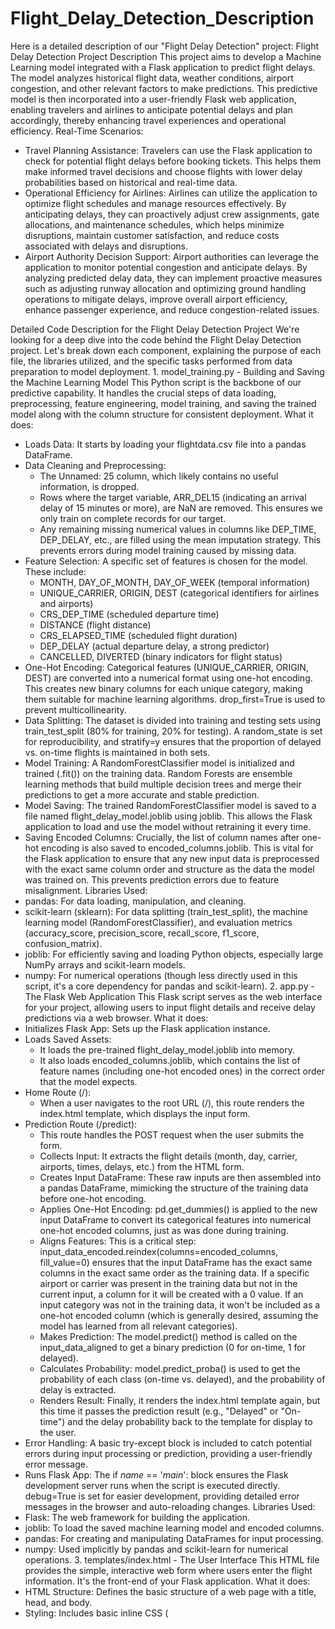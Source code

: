 # Flight_Delay_Detection_Description
Here is a detailed description of our "Flight Delay Detection" project:
Flight Delay Detection
Project Description
This project aims to develop a Machine Learning model integrated with a Flask application to predict flight delays. The model analyzes historical flight data, weather conditions, airport congestion, and other relevant factors to make predictions. This predictive model is then incorporated into a user-friendly Flask web application, enabling travelers and airlines to anticipate potential delays and plan accordingly, thereby enhancing travel experiences and operational efficiency.
Real-Time Scenarios:
 * Travel Planning Assistance: Travelers can use the Flask application to check for potential flight delays before booking tickets. This helps them make informed travel decisions and choose flights with lower delay probabilities based on historical and real-time data.
 * Operational Efficiency for Airlines: Airlines can utilize the application to optimize flight schedules and manage resources effectively. By anticipating delays, they can proactively adjust crew assignments, gate allocations, and maintenance schedules, which helps minimize disruptions, maintain customer satisfaction, and reduce costs associated with delays and disruptions.
 * Airport Authority Decision Support: Airport authorities can leverage the application to monitor potential congestion and anticipate delays. By analyzing predicted delay data, they can implement proactive measures such as adjusting runway allocation and optimizing ground handling operations to mitigate delays, improve overall airport efficiency, enhance passenger experience, and reduce congestion-related issues.

Detailed Code Description for the Flight Delay Detection Project
We're looking for a deep dive into the code behind the Flight Delay Detection project. Let's break down each component, explaining the purpose of each file, the libraries utilized, and the specific tasks performed from data preparation to model deployment.
1.⁠ ⁠model_training.py - Building and Saving the Machine Learning Model
This Python script is the backbone of our predictive capability. It handles the crucial steps of data loading, preprocessing, feature engineering, model training, and saving the trained model along with the column structure for consistent deployment.
What it does:
 * Loads Data: It starts by loading your flightdata.csv file into a pandas DataFrame.
 * Data Cleaning and Preprocessing:
   * The Unnamed: 25 column, which likely contains no useful information, is dropped.
   * Rows where the target variable, ARR_DEL15 (indicating an arrival delay of 15 minutes or more), are NaN are removed. This ensures we only train on complete records for our target.
   * Any remaining missing numerical values in columns like DEP_TIME, DEP_DELAY, etc., are filled using the mean imputation strategy. This prevents errors during model training caused by missing data.
 * Feature Selection: A specific set of features is chosen for the model. These include:
   * MONTH, DAY_OF_MONTH, DAY_OF_WEEK (temporal information)
   * UNIQUE_CARRIER, ORIGIN, DEST (categorical identifiers for airlines and airports)
   * CRS_DEP_TIME (scheduled departure time)
   * DISTANCE (flight distance)
   * CRS_ELAPSED_TIME (scheduled flight duration)
   * DEP_DELAY (actual departure delay, a strong predictor)
   * CANCELLED, DIVERTED (binary indicators for flight status)
 * One-Hot Encoding: Categorical features (UNIQUE_CARRIER, ORIGIN, DEST) are converted into a numerical format using one-hot encoding. This creates new binary columns for each unique category, making them suitable for machine learning algorithms. drop_first=True is used to prevent multicollinearity.
 * Data Splitting: The dataset is divided into training and testing sets using train_test_split (80% for training, 20% for testing). A random_state is set for reproducibility, and stratify=y ensures that the proportion of delayed vs. on-time flights is maintained in both sets.
 * Model Training: A RandomForestClassifier model is initialized and trained (.fit()) on the training data. Random Forests are ensemble learning methods that build multiple decision trees and merge their predictions to get a more accurate and stable prediction.
 * Model Saving: The trained RandomForestClassifier model is saved to a file named flight_delay_model.joblib using joblib. This allows the Flask application to load and use the model without retraining it every time.
 * Saving Encoded Columns: Crucially, the list of column names after one-hot encoding is also saved to encoded_columns.joblib. This is vital for the Flask application to ensure that any new input data is preprocessed with the exact same column order and structure as the data the model was trained on. This prevents prediction errors due to feature misalignment.
Libraries Used:
 * pandas: For data loading, manipulation, and cleaning.
 * scikit-learn (sklearn): For data splitting (train_test_split), the machine learning model (RandomForestClassifier), and evaluation metrics (accuracy_score, precision_score, recall_score, f1_score, confusion_matrix).
 * joblib: For efficiently saving and loading Python objects, especially large NumPy arrays and scikit-learn models.
 * numpy: For numerical operations (though less directly used in this script, it's a core dependency for pandas and scikit-learn).
2.⁠ ⁠app.py - The Flask Web Application
This Flask script serves as the web interface for your project, allowing users to input flight details and receive delay predictions via a web browser.
What it does:
 * Initializes Flask App: Sets up the Flask application instance.
 * Loads Saved Assets:
   * It loads the pre-trained flight_delay_model.joblib into memory.
   * It also loads encoded_columns.joblib, which contains the list of feature names (including one-hot encoded ones) in the correct order that the model expects.
 * Home Route (/):
   * When a user navigates to the root URL (/), this route renders the index.html template, which displays the input form.
 * Prediction Route (/predict):
   * This route handles the POST request when the user submits the form.
   * Collects Input: It extracts the flight details (month, day, carrier, airports, times, delays, etc.) from the HTML form.
   * Creates Input DataFrame: These raw inputs are then assembled into a pandas DataFrame, mimicking the structure of the training data before one-hot encoding.
   * Applies One-Hot Encoding: pd.get_dummies() is applied to the new input DataFrame to convert its categorical features into numerical one-hot encoded columns, just as was done during training.
   * Aligns Features: This is a critical step: input_data_encoded.reindex(columns=encoded_columns, fill_value=0) ensures that the input DataFrame has the exact same columns in the exact same order as the training data. If a specific airport or carrier was present in the training data but not in the current input, a column for it will be created with a 0 value. If an input category was not in the training data, it won't be included as a one-hot encoded column (which is generally desired, assuming the model has learned from all relevant categories).
   * Makes Prediction: The model.predict() method is called on the input_data_aligned to get a binary prediction (0 for on-time, 1 for delayed).
   * Calculates Probability: model.predict_proba() is used to get the probability of each class (on-time vs. delayed), and the probability of delay is extracted.
   * Renders Result: Finally, it renders the index.html template again, but this time it passes the prediction result (e.g., "Delayed" or "On-time") and the delay probability back to the template for display to the user.
 * Error Handling: A basic try-except block is included to catch potential errors during input processing or prediction, providing a user-friendly error message.
 * Runs Flask App: The if _name_ == '_main_': block ensures the Flask development server runs when the script is executed directly. debug=True is set for easier development, providing detailed error messages in the browser and auto-reloading changes.
Libraries Used:
 * Flask: The web framework for building the application.
 * joblib: To load the saved machine learning model and encoded columns.
 * pandas: For creating and manipulating DataFrames for input processing.
 * numpy: Used implicitly by pandas and scikit-learn for numerical operations.
3.⁠ ⁠templates/index.html - The User Interface
This HTML file provides the simple, interactive web form where users enter the flight information. It's the front-end of your Flask application.
What it does:
 * HTML Structure: Defines the basic structure of a web page with a title, head, and body.
 * Styling: Includes basic inline CSS (<style> tags) to make the form presentable and user-friendly, setting font, margins, input styles, and button appearance.
 * Input Form: Contains a <form> element that sends data to the /predict endpoint when submitted.
   * It uses various HTML input types (number, text, select) for each required flight detail.
   * name attributes are crucial as they match the keys Flask uses to retrieve form data (request.form['field_name']).
   * required attributes ensure users fill in necessary fields.
   * min, max, and step attributes provide client-side validation for numerical inputs.
 * Prediction Result Display: Uses Jinja2 templating syntax ({% if prediction_result %}) to conditionally display the prediction outcome (prediction_result) and the calculated delay probability (delay_proba) after the model has processed the input.
Technologies Used:
 * HTML5: For structuring the web page and input forms.
 * CSS3: For styling the appearance of the web page.
 * Jinja2 (Flask's default templating engine): Allows embedding Python logic (like if statements and variable display) directly within the HTML to dynamically generate content based on the server's response.
How it All Works Together (The Workflow):
 * Preparation (Offline): You run model_training.py once. This script takes your historical flightdata.csv, cleans it, engineers features, trains the RandomForestClassifier, and saves the trained model (flight_delay_model.joblib) and the expected column order (encoded_columns.joblib).
 * Deployment (Running the App): You run app.py. Flask starts a web server.
 * User Interaction:
   * A user opens their web browser and navigates to the Flask app's URL (e.g., http://127.0.0.1:5000/).
   * app.py receives this request and sends back index.html, which displays the empty prediction form.
   * The user fills out the form with flight details and clicks "Predict Delay."
 * Prediction Request:
   * The browser sends a POST request with the form data to app.py's /predict route.
   * app.py receives this data, converts it into a pandas DataFrame, applies the same one-hot encoding as during training, and aligns the columns using the encoded_columns.joblib file.
   * The preprocessed input is then fed into the loaded flight_delay_model.joblib.
 * Result Display:
   * The model makes a prediction (delayed/on-time) and calculates the probability.
   * app.py renders index.html again, but this time it includes the prediction outcome and probability, which are then displayed to the user.
This integrated approach combines powerful machine learning with an accessible web interface, making your Flight Delay Detection project a practical tool for real-world scenarios.


#Output
<img width="809" alt="Screenshot 2025-06-25 at 12 32 47 AM" src="https://github.com/user-attachments/assets/3b041318-a9b1-4eea-9f91-c0286635ae6f" />

<img width="796" alt="Screenshot 2025-06-25 at 12 33 40 AM" src="https://github.com/user-attachments/assets/9c20e380-e770-414c-a979-abf5ce191d20" />



